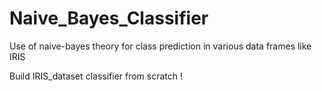 # Naive_Bayes_Classifier
Use of naive-bayes theory for class prediction in various data frames like IRIS

Build IRIS_dataset classifier from scratch !
